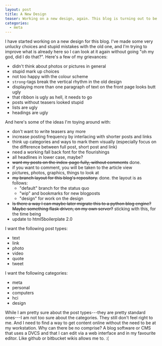 ```yaml
---
layout: post
title: A New Design
teaser: Working on a new design, again. This blog is turning out to be more about me finding out how I can get various things to work and fit my requirements than writing.
categories:
  - meta
---
```


I have started working on a new design for this blog. I've made some very unlucky choices and stupid mistakes with the old one, and I'm trying to improve what is already here so I can look at it again without going "oh my god, did I do that?". Here's a few of my grievances:

* didn't think about photos or pictures in general
* stupid mark up choices
* not too happy with the colour scheme
* `strong`-tags break the vertical rhythm in the old design
* displaying more than one paragraph of text on the front page looks butt ugly
* that ribbon is ugly as hell, it needs to go
* posts without teasers looked stupid
* lists are ugly
* headings are ugly

And here's some of the ideas I'm toying around with:

* don't want to write teasers any more
* increase posting frequency by interlacing with shorter posts and links
* think up categories and ways to mark them visually (especially focus on the difference between full post, short post and link)
* need a working fall back font for the flourishings
* all headlines in lower case, maybe?
* <del>want my posts on the index-page fully, without comments</del> done.
* if you want to comment, you will be taken to the article view
* pictures, photos, graphics, things to look at
* <del>my branch layout for this blog's repository.</del> done. the layout is as follows:
	* "default" branch for the status quo
	* "wip" and bookmarks for new blogposts
	* "design" for work on the design
* <del>Is there a way I can maybe later migrate this to a python blog engine? Maybe something flask driven, on my own server?</del> sticking with this, for the time being
* update to html5boilerplate 2.0

I want the following post types:

* text
* link
* photo
* video
* quote
* tweet

I want the following categories:

* meta
* personal
* computers
* hci
* design

While I am pretty sure about the post types---they are pretty standard ones---I am not too sure about the categories. They still don't feel right to me. And I need to find a way to get content online without the need to be at my workstation. Why can there be no comprise? A blog software or CMS that uses a DVCS and that I can edit via a web interface and in my favourite editor. Like github or bitbucket wikis allows me to. :(